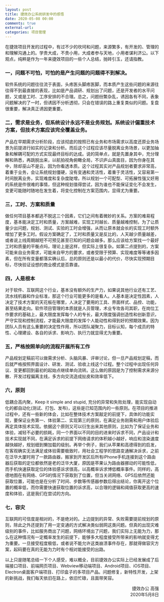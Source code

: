 ```yaml
---
layout: post
title: 捷效办公系统研发中的感悟
date: 2020-05-08 00:00
comments: true
external-url:
categories: 项目管理
---
```


在捷效项目开发的过程中，有过不少的坎坷和问题，来源繁多，有开发的、管理的和理解沟通上的。学贵大成，不贵小用，大成者参与天地，小用者谋利济公。以下观点，纯粹是作为一年来捷效项目的一些个人总结，抛砖引玉，还请指教。

### 一，问题不可怕，可怕的是产生问题的问题得不到解决。

软件系统的问题往往流于表面，头疼医头脚疼医脚，而本质产生这些问题的来源往往得不到最直接的表现，比如是产品调研、规划出了问题，还是开发者的水平问题，又或是工时、工序安排的不合理。总之，问题纷繁杂乱，诱因各有不同，表象问题解决的了一时，但诱因不分析透彻，只会在错误的路上重复类似的问题。复盘很重要，解决真正诱因更重要。

### 二，需求是业务，但系统设计永远不是业务规划。系统设计偏重技术方案，但技术方案应该完全覆盖业务。

产品在早期需求分析阶段，应该彻底的按照已有业务和市场需求以高度还原业务场景为前提进行如实的记录和分析。而后这个过程应该尽量脱离业务场景，以更加抽象和解耦可配的方式实现最终目标的达成。说的简单点，就是先置身其中，充分理解和熟悉，再跳脱出来，以航拍视角俯瞰全局，不识庐山真面目，因为你身在其中，除却巫山不是云，因为你看透本质。这个过程其实对产品规划者要求非常高，着重于业务，会让系统规划僵硬，没有变通和灵活性，着重于灵活性，又容易第一时间脱离业务，实现难度和复杂度陡增。所以规划一个可配型、可拓展性强又好用的系统是件很难的事情，但这种规划值得尝试，因为谁也不能保证变化不会发生，变更可能随时随地在发生着，将变化控制在方案范围内，显得尤为重要。

### 三，工时、方案和质量

做任何项目基本都逃不脱这三个因素，它们之间有着微妙的关系。方案的难易程度，基本能决定工时和质量，方案越难，实现工时越长、质量越难控制，为了让质量少出问题，规划、测试、实验的工时会增强，从而让原本就会长的实现工时额外增加了更多工时。假设方案确定了，工时和质量又是反比的，人天越少质量越差，或者说上线周期越短不可预见甚至已知的问题会越多。那么应该给方案找一个最好工时和质量的平衡点吗，理论上是这样，但实际上很复杂。如第二点提到的，方案可能来自业务需求，可能来自甲方的要求，或者受限于预算、实现难度等等诸多因素，但在所有变量都落实确认后，总的原则还是以最小的代价，尽快实现预期目标，尽快验证设想的商业模式是否靠谱。

### 四，人是根本

对于软件、互联网这个行业，基本没有额外的生产力，如果说其他行业还有工艺、流水线机器和作业标准，那这个行业可能更多的是看人。人基本是决定性因素，人决定了技术方案的天花板在哪里，人决定了要用的工具、界面样式、品控、功能，甚至结果走向。软件项目管理的本质就是人员管理，术业专攻各司其职，在岗位工作要求的基础上，最大限度发挥每个人的专长，最大限度强调创造性和创新意识，严守实现和控制流程，才能最大限度的发挥个人能动性和得到好的预期效果。因为团队人员有这么重要的决定性作用，所以团队凝聚力，目标认知，每个成员的特性、心理建设、各自的诉求、影响力、执行力就显得尤为重要。

### 五，严格按照单向的流程开展所有工作

产品规划定稿前可以做需求分析、头脑风暴、评审讨论，但一旦产品规划定稿，而后就严格按照界面设计、研发、测试、验收上线这个过程。整个过程中出现任何异议、变更都回到最初的起始点继续单向流转。这么做的原因是为了控制需求来源分散、开发过程偏离主线，多方向交流造成扯皮和效率低下。

### 六，原则

低耦合高内聚，Keep it simple and stupid, 充分的异常和失败处理，能实现自动化的都自动化(测试、打包、发布)，这些是已知范围内的一些原则。在项目的推进过程中，还有一些新的体会，比如在整体技术方案敲定的前提下，具体的功能实现，要保证业务第一、体验第二、实现第三的原则，在满足业务刚需和用户体验后再定具体技术实现。依据这个原则又可以衍生出来其他原则，比如为了保证业务和体验，减轻不必要的损耗，同一个界面以不同的目的进来时诉求不同，产品设计和技术实现就不同，在满足诉求的前提下网络请求的体积越小越好，响应和渲染速度越快越好，规划细到懒加载的级别。再举个例子，我们从苹果和高德得到的启发，在客观确实无法满足或体验需要极致时，用社会工程学的思路变通解决诉求，之前在泛华大厦时用了一款路由器，搬家到开发区后所有iPhone手机连接到这个路由器后获取的定位都依然是老的泛华大厦，原因是苹果认为路由器挪动的可能性低，而手机快速获取定位的体验感诉求很高，以高概率诉求博低概率事件。同样的，高德地图在有网络、GPS的情况下获取到了位置，但当关闭网络、GPS后依然还能获取位置，可能也是在分析了时间、步数等传感器参数后得出结论，你离开这个位置的概率低，而你需要快速获取位置的诉求高，以合理的逻辑和阈值获取更高的速度和体验，这是我们在尝试的方向。

### 七，容灾

互联网的可信度是相对的，不是绝对的。上边提到的异常、失败需要提前规划的原则，除此之外还提到了用一定变通的方式解决类似弱网这类问题。但真的出现灾难级别的事件，比如服务商出了问题，网络环境出了问题，我们实际上无能为力，那么在这种情况有一定概率发生的前提下，能够多大程度接受所带来的影响就变得尤为重要。一旦接受程度极低，或者说不能允许这类崩溃事件存在，那就得做容灾方案，起码要在真的无能为力时有个相对能接受的出路。

以上只是随笔总结一下个人感受，难以概全，目前捷效办公实际上已经发展成了后端接口项目、前端网页项目、Webview移动端项目、Android项目、iOS项目、Electron桌面客户端项目、打印盒子的多项目产品。问题修复，新特性开发，上架的新挑战，我们每天依旧在路上，依旧忙碌，且面带笑容。


<div style="text-align: right"> 捷效办公 高强 </div>
<div style="text-align: right"> 2020年5月8日 </div>
